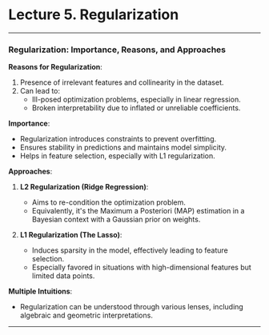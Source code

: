 # Lecture 5. Regularization

---

### Regularization: Importance, Reasons, and Approaches

**Reasons for Regularization**:
1. Presence of irrelevant features and collinearity in the dataset.
2. Can lead to:
   - Ill-posed optimization problems, especially in linear regression.
   - Broken interpretability due to inflated or unreliable coefficients.

**Importance**:
- Regularization introduces constraints to prevent overfitting.
- Ensures stability in predictions and maintains model simplicity.
- Helps in feature selection, especially with L1 regularization.

**Approaches**:
1. **L2 Regularization (Ridge Regression)**:
   - Aims to re-condition the optimization problem.
   - Equivalently, it's the Maximum a Posteriori (MAP) estimation in a Bayesian context with a Gaussian prior on weights.
   
2. **L1 Regularization (The Lasso)**:
   - Induces sparsity in the model, effectively leading to feature selection.
   - Especially favored in situations with high-dimensional features but limited data points.

**Multiple Intuitions**:
- Regularization can be understood through various lenses, including algebraic and geometric interpretations.

---